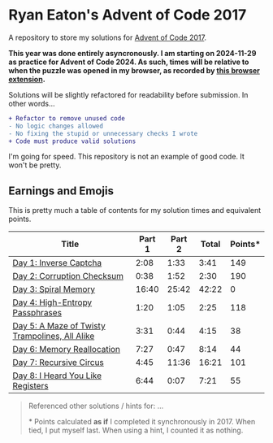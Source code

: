 # Ryan Eaton's Advent of Code 2017

A repository to store my solutions for [Advent of Code 2017](https://adventofcode.com/2017).

**This year was done entirely asyncronously. I am starting on 2024-11-29 as practice for Advent of Code 2024. As such, times will be relative to when the puzzle was opened in my browser, as recorded by [this browser extension](https://chromewebstore.google.com/detail/advent-of-code-part-2-tim/fhmjpoppaplfhgnknpbaaklgdnnimfbn?pli=1).**

Solutions will be slightly refactored for readability before submission. In other words...

```diff
+ Refactor to remove unused code
- No logic changes allowed
- No fixing the stupid or unnecessary checks I wrote
+ Code must produce valid solutions
```

I'm going for speed. This repository is not an example of good code. It won't be pretty.

## Earnings and Emojis

This is pretty much a table of contents for my solution times and equivalent points.

| Title                                                        | Part 1 | Part 2 | Total | Points\* |
|--------------------------------------------------------------|--------|--------|-------|----------|
| [Day 1: Inverse Captcha](notes/1.md)                         | 2:08   | 1:33   | 3:41  | 149      |
| [Day 2: Corruption Checksum](notes/2.md)                     | 0:38   | 1:52   | 2:30  | 190      |
| [Day 3: Spiral Memory](notes/3.md)                           | 16:40  | 25:42  | 42:22 | 0        |
| [Day 4: High-Entropy Passphrases](notes/4.md)                | 1:20   | 1:05   | 2:25  | 118      |
| [Day 5: A Maze of Twisty Trampolines, All Alike](notes/5.md) | 3:31   | 0:44   | 4:15  | 38       |
| [Day 6: Memory Reallocation](notes/6.md)                     | 7:27   | 0:47   | 8:14  | 44       |
| [Day 7: Recursive Circus](notes/7.md)                        | 4:45   | 11:36  | 16:21 | 101      |
| [Day 8: I Heard You Like Registers](notes/8.md)              | 6:44   | 0:07   | 7:21  | 55       |

> Referenced other solutions / hints for: ...
>
> \* Points calculated **as if** I completed it synchronously in 2017. When tied, I put myself last. When using a hint, I counted it as nothing.
